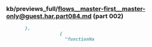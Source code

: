 ### kb/previews_full/flows__master-first__master-only@guest.har.part084.md (part 002)

```md
       },
                    {
                      "functionNa
```

```
